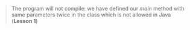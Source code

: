 > The program will not compile: we have defined our _main_ method with same parameters twice in the class which is not allowed in Java  
> (**Lesson 1**)
